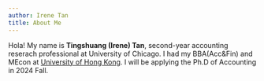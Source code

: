 ```yaml
---
author: Irene Tan
title: About Me
---
```


Hola! My name is **Tingshuang (Irene) Tan**, second-year accounting reserach professional at University of Chicago. I had my BBA(Acc&Fin) and MEcon at [University of Hong Kong](https://admissions.hku.hk/programmes/undergraduate-programmes/bachelor-of-business-administration-accounting-and-finance). I will be applying the Ph.D of Accounting in 2024 Fall.


